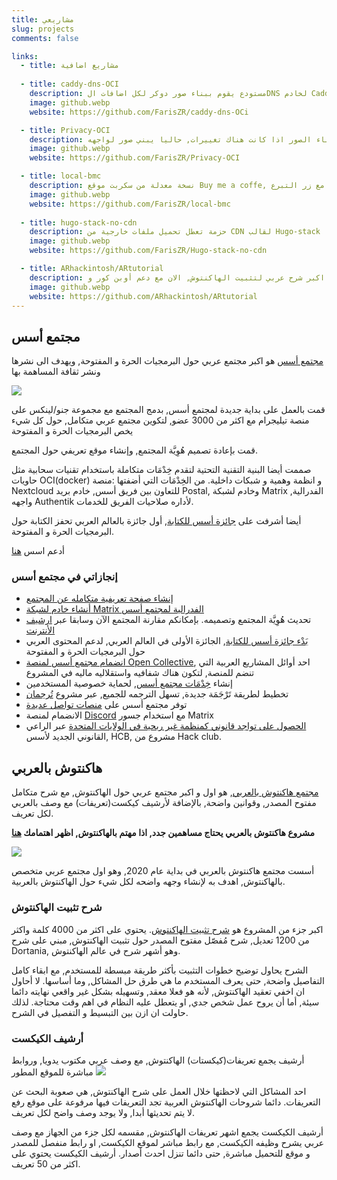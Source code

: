 ```yaml
---
title: مشاريعي
slug: projects
comments: false

links:
  - title: مشاريع اضافية
  
  - title: caddy-dns-OCI
    description: مستودع يقوم ببناء صور دوكر لكل اضافات الDNS لخادم Caddy تلقائيا, عبر التحقق من التغييرات في المستودع الاصلي, ثم بناء الصور اذا كانت هناك تغييرات.
    image: github.webp
    website: https://github.com/FarisZR/caddy-dns-OCi

  - title: Privacy-OCI
    description: مستودع يقوم ببناء صور دوكر تلقائيا, عبر التحقق من التغييرات في المستودع الاصلي, ثم بناء الصور اذا كانت هناك تغييرات, حاليا يبني صور لواجهه Bibliogram و scribe, ومرفوعة على Docker Hub
    image: github.webp
    website: https://github.com/FarisZR/Privacy-OCI

  - title: local-bmc
    description: نسخة معدلة من سكربت موقع Buy me a coffe, لا تقوم بتحميل اي ملفات من مصادر خارجية, حتى يتفاعل المستخدم مع زر التبرع
    image: github.webp
    website: https://github.com/FarisZR/local-bmc
    
  - title: hugo-stack-no-cdn
    description: حزمة تعطل تحميل ملفات خارجية من CDN لقالب Hugo-stack
    image: github.webp
    website: https://github.com/FarisZR/Hugo-stack-no-cdn

  - title: ARhackintosh/ARtutorial
    description: اكبر شرح عربي لتثبيت الهاكنتوش, الان مع دعم أوبن كور و macOS Big Sur
    image: github.webp
    website: https://github.com/ARhackintosh/ARtutorial
---
```


## مجتمع أسس
[مجتمع أسس](https://aosus.org) هو اكبر مجتمع عربي حول البرمجيات الحرة و المفتوحة, ويهدف الى نشرها ونشر ثقافة المساهمة بها

[![](https://aosus.org/wp-content/uploads/2022/07/aosus-preview.jpg)](https://aosus.org)

قمت بالعمل على بداية جديدة لمجتمع أسس, بدمج المجتمع مع مجموعة جنو/لينكس على منصة تيليجرام مع اكثر من 3000 عضو, لتكوين مجتمع عربي متكامل, حول كل شيء يخص البرمجيات الحرة و المفتوحة

قمت بإعادة تصميم هُوِيَّة المجتمع, وإنشاء موقع تعريفي حول المجتمع.

صممت أيضا البنية التقنية التحتية لتقدم خِدْمَات متكاملة باستخدام تقنيات سحابية مثل حاويات OCI(docker) و انظمة وهمية و شبكات داخلية.
من الخِدْمَات التي أضفتها :منصة Nextcloud للتعاون بين فريق أسس, خادم بريد Postal, وخادم لشبكة Matrix الفدرالية, واجهه Authentik لأداره صلاحيات الفريق للخدمات.

أيضا أشرفت على [جائزة أسس للكتابة](https://aosus.org/writing-contest), أول جائزة بالعالم العربي تحفز الكتابة حول البرمجيات الحرة و  المفتوحة.

أدعم اسس [هنا](https://aosus.org/support-us)

### إنجازاتي في مجتمع أسس

- [إنشاء صفحة تعريفية متكامله عن المجتمع](https://aosus.org)
- [أنشاء خادم لشبكة Matrix الفدرالية لمجتمع أسس](https://aosus.org/931)
- تحديث هُوِيَّة المجتمع وتصميمه. بإمكانكم مقارنة المجتمع الآن وسابقا عبر [ارشيف الأنترنت](https://web.archive.org/web/*/aosus.org)
- [بَدْء جائزة أسس للكتابة](https://aosus.org/924), الجائزة الأولى في العالم العربي, لدعم المحتوى العربي حول البرمجيات الحرة و المفتوحة
- [انضمام مجتمع أسس لمنصة Open Collective](https://aosus.org/1359), احد أوائل المشاريع العربية التي تنضم للمنصة, لتكون هناك شفافيه واستقلاليه ماليه في المشروع
- إنشاء [خِدْمَات مجتمع أسس](https://aosus.org/services), لحماية خصوصية المستخدمين
- تخطيط لطريقة تَرْجَمَة جديدة, تسهل الترجمه للجميع, عبر مشروع [تُرجمان](https://torjoman.aosus.dev)
- توفر مجتمع أسس على [منصات تواصل عديدة](https://twitter.com/Aosusorg/status/1556269856546250753)
- الانضمام لمنصة [Discord](https://aosus.org/1847) مع استخدام جسور Matrix
- [الحصول على تواجد قانوني كمنظمة غير ربحية في الولايات المتحدة](https://aosus.org/1901) عبر الراعي القانوني الجديد لأسس, HCB, مشروع من Hack club.



## هاكنتوش بالعربي
[مجتمع هاكنتوش بالعربي](https://هاكنتوش.com), هو اول و اكبر مجتمع عربي حول الهاكنتوش, مع شرح متكامل مفتوح المصدر, وقوانين واضحة, بالإضافة لأرشيف كيكست(تعريفات) مع وصف بالعربي لكل تعريف.

**مشروع هاكنتوش بالعربي يحتاج مساهمين جدد, اذا مهتم بالهاكنتوش, اظهر اهتمامك [هنا](https://github.com/ARhackintosh/ARtutorial/issues/32)**

[![](https://xn--mgbg4a8cpdl.com/wp-content/uploads/2022/09/link-preview.jpeg)](https://هاكنتوش.com)

أسست مجتمع هاكنتوش بالعربي في بداية عام 2020, وهو اول مجتمع عربي متخصص بالهاكنتوش, اهدف به لإنشاء وجهه واضحه لكل شيء حول الهاكنتوش بالعربية.

### شرح تثبيت الهاكنتوش
اكبر جزء من المشروع هو [شرح تثبيت الهاكنتوش](https://tutorial.هاكنتوش.com).
يحتوي على اكثر من 4000 كلمة واكثر من 1200 تعديل, شرح مُفصّل مفتوح المصدر حول تثبيت الهاكنتوش, مبني على شرح Dortania, وهو أشهر شرح في عالم الهاكنتوش.

الشرح يحاول توضيح خطوات التثبيت بأكثر طريقة مبسطة للمستخدم, مع ابقاء كامل التفاصيل واضحة, حتى يعرف المستخدم ما هي طرق حل المشاكل, وما أساسها.
لا أحاول ان اخفي تعقيد الهاكنتوش, لأنه هو فعلا معقد, وتسهيله بشكل غير واقعي نهايته دائما سيئة, أما أن يروح عمل شخص جدي, او يتعطل عليه النظام في اهم وقت محتاجة.
لذلك حاولت ان ازن بين التبسيط و التفصيل في الشرح.


### أرشيف الكيكست
أرشيف يجمع تعريفات(كيكستات) الهاكنتوش, مع وصف عربي مكتوب يدويا, وروابط مباشرة للموقع المطور
[![](https://xn--mgbg4a8cpdl.com/wp-content/uploads/2021/08/image-1536x870.jpg.webp)](https://xn--mgbg4a8cpdl.com/kextarchive/)

احد المشاكل التي لاحظتها خلال العمل على شرح الهاكنتوش, هي صعوبة البحث عن التعريفات.
دائما شروحات الهاكنتوش العربية تجد التعريفات فيها مرفوعة على موقع رفع لا يتم تحديثها أبدا, ولا يوجد وصف واضح لكل تعريف.

أرشيف الكيكست يجمع اشهر تعريفات الهاكنتوش, مقسمه لكل جزء من الجهاز
مع وصف عربي يشرح وظيفه الكيكست, مع رابط مباشر لموقع الكيكست, او رابط منفصل للمصدر و موقع للتحميل مباشرة, حتى دائما تنزل احدث أصدار.
أرشيف الكيكست يحتوي على اكثر من 50 تعريف.

